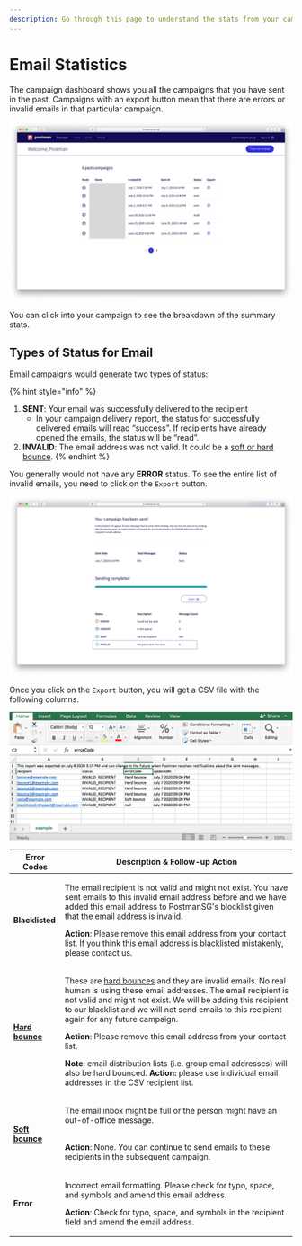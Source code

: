 ```yaml
---
description: Go through this page to understand the stats from your campaign.
---
```


# Email Statistics

The campaign dashboard shows you all the campaigns that you have sent in the past. Campaigns with an export button mean that there are errors or invalid emails in that particular campaign.

![](../../../.gitbook/assets/postman-email-stat.jpg)

You can click into your campaign to see the breakdown of the summary stats. &#x20;

## Types of Status for Email

Email campaigns would generate two types of status:

{% hint style="info" %}
1. **SENT**:  Your email was successfully delivered to the recipient
   * In your campaign delivery report, the status for successfully delivered emails will read “success”. If recipients have already opened the emails, the status will be “read”.
2. **INVALID**: The email address was not valid. It could be a [soft or hard bounce](https://guide.postman.gov.sg/guide/quick-start/email/halting-of-email-campaigns#what-are-the-different-kinds-of-bounce).
{% endhint %}

You generally would not have any **ERROR** status. To see the entire list of invalid emails, you need to click on the `Export` button.&#x20;

![](../../../.gitbook/assets/postman-email-stat-2.jpg)

Once you click on the `Export` button, you will get a CSV file with the following columns.&#x20;

![](../../../.gitbook/assets/postman-statistics.png)

| Error Codes                                                                                                                               | Description & Follow-up Action                                                                                                                                                                                                                                                                                                                                                                                                                                                                                                                                                                                                                                                                                                                   |
| ----------------------------------------------------------------------------------------------------------------------------------------- | ------------------------------------------------------------------------------------------------------------------------------------------------------------------------------------------------------------------------------------------------------------------------------------------------------------------------------------------------------------------------------------------------------------------------------------------------------------------------------------------------------------------------------------------------------------------------------------------------------------------------------------------------------------------------------------------------------------------------------------------------ |
| **Blacklisted**                                                                                                                           | <p>The email recipient is not valid and might not exist. You have sent emails to this invalid email address before and we have added this email address to PostmanSG's blocklist given that the email address is invalid.</p><p></p><p><strong>Action</strong>: Please remove this email address from your contact list. If you think this email address is blacklisted mistakenly, please contact us.</p>                                                                                                                                                                                                                                                                                                                                       |
| [**Hard bounce**](https://guide.postman.gov.sg/guide/quick-start/email/halting-of-email-campaigns#what-are-the-different-kinds-of-bounce) | <p>These are <a href="https://guide.postman.gov.sg/guide/quick-start/email/halting-of-email-campaigns#what-are-the-different-kinds-of-bounce">hard bounces</a> and they are invalid emails. No real human is using these email addresses. The email recipient is not valid and might not exist. We will be adding this recipient to our blacklist and we will not send emails to this recipient again for any future campaign.</p><p></p><p><strong>Action</strong>: Please remove this email address from your contact list.</p><p></p><p><strong>Note</strong>: email distribution lists (i.e. group email addresses) will also be hard bounced. <strong>Action:</strong> please use individual email addresses in the CSV recipient list.</p> |
| [**Soft bounce**](https://guide.postman.gov.sg/guide/quick-start/email/halting-of-email-campaigns#what-are-the-different-kinds-of-bounce) | <p>The email inbox might be full or the person might have an out-of-office message.</p><p><br><strong>Action</strong>: None. You can continue to send emails to these recipients in the subsequent campaign. </p><p></p>                                                                                                                                                                                                                                                                                                                                                                                                                                                                                                                         |
| **Error**                                                                                                                                 | <p>Incorrect email formatting. Please check for typo, space, and symbols and amend this email address.</p><p></p><p><strong>Action</strong>: Check for typo, space, and symbols in the recipient field and amend the email address. </p>                                                                                                                                                                                                                                                                                                                                                                                                                                                                                                         |

